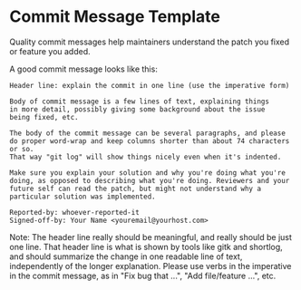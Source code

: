<!-- SPDX-License-Identifier: MIT -->

# Commit Message Template

Quality commit messages help maintainers understand
the patch you fixed or feature you added. 

A good commit message looks like this:

```console
Header line: explain the commit in one line (use the imperative form)

Body of commit message is a few lines of text, explaining things
in more detail, possibly giving some background about the issue
being fixed, etc.

The body of the commit message can be several paragraphs, and please
do proper word-wrap and keep columns shorter than about 74 characters or so.
That way "git log" will show things nicely even when it's indented.

Make sure you explain your solution and why you're doing what you're
doing, as opposed to describing what you're doing. Reviewers and your
future self can read the patch, but might not understand why a
particular solution was implemented.

Reported-by: whoever-reported-it
Signed-off-by: Your Name <youremail@yourhost.com>
```

Note: The header line really should be meaningful, and really should be
just one line.  That header line is what is shown by tools like gitk and
shortlog, and should summarize the change in one readable line of text,
independently of the longer explanation. Please use verbs in the
imperative in the commit message, as in "Fix bug that ...", "Add
file/feature ...", etc.